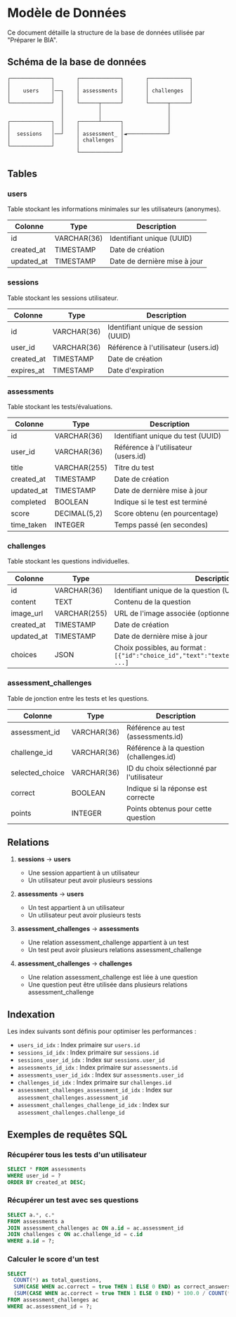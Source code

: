 # Modèle de Données

Ce document détaille la structure de la base de données utilisée par "Préparer le BIA".

## Schéma de la base de données

```
┌─────────────┐       ┌─────────────┐       ┌─────────────┐
│             │       │             │       │             │
│    users    │──┐    │ assessments │       │ challenges  │
│             │  │    │             │       │             │
└─────────────┘  │    └──────┬──────┘       └──────┬──────┘
                 │           │                     │
                 │           │                     │
┌─────────────┐  │    ┌──────┴──────┐              │
│             │  │    │             │              │
│  sessions   │──┘    │ assessment_ │◄─────────────┘
│             │       │ challenges  │
└─────────────┘       │             │
                      └─────────────┘
```

## Tables

### users

Table stockant les informations minimales sur les utilisateurs (anonymes).

| Colonne    | Type         | Description                              |
|------------|--------------|------------------------------------------|
| id         | VARCHAR(36)  | Identifiant unique (UUID)                |
| created_at | TIMESTAMP    | Date de création                         |
| updated_at | TIMESTAMP    | Date de dernière mise à jour             |

### sessions

Table stockant les sessions utilisateur.

| Colonne    | Type         | Description                              |
|------------|--------------|------------------------------------------|
| id         | VARCHAR(36)  | Identifiant unique de session (UUID)     |
| user_id    | VARCHAR(36)  | Référence à l'utilisateur (users.id)     |
| created_at | TIMESTAMP    | Date de création                         |
| expires_at | TIMESTAMP    | Date d'expiration                        |

### assessments

Table stockant les tests/évaluations.

| Colonne    | Type         | Description                              |
|------------|--------------|------------------------------------------|
| id         | VARCHAR(36)  | Identifiant unique du test (UUID)        |
| user_id    | VARCHAR(36)  | Référence à l'utilisateur (users.id)     |
| title      | VARCHAR(255) | Titre du test                            |
| created_at | TIMESTAMP    | Date de création                         |
| updated_at | TIMESTAMP    | Date de dernière mise à jour             |
| completed  | BOOLEAN      | Indique si le test est terminé           |
| score      | DECIMAL(5,2) | Score obtenu (en pourcentage)            |
| time_taken | INTEGER      | Temps passé (en secondes)                |

### challenges

Table stockant les questions individuelles.

| Colonne      | Type         | Description                              |
|--------------|--------------|------------------------------------------|
| id           | VARCHAR(36)  | Identifiant unique de la question (UUID) |
| content      | TEXT         | Contenu de la question                   |
| image_url    | VARCHAR(255) | URL de l'image associée (optionnel)      |
| created_at   | TIMESTAMP    | Date de création                         |
| updated_at   | TIMESTAMP    | Date de dernière mise à jour             |
| choices      | JSON         | Choix possibles, au format : `[{"id":"choice_id","text":"texte","correct":true/false}, ...]` |

### assessment_challenges

Table de jonction entre les tests et les questions.

| Colonne        | Type         | Description                              |
|----------------|--------------|------------------------------------------|
| assessment_id  | VARCHAR(36)  | Référence au test (assessments.id)       |
| challenge_id   | VARCHAR(36)  | Référence à la question (challenges.id)  |
| selected_choice| VARCHAR(36)  | ID du choix sélectionné par l'utilisateur|
| correct        | BOOLEAN      | Indique si la réponse est correcte       |
| points         | INTEGER      | Points obtenus pour cette question       |

## Relations

1. **sessions** → **users**
   - Une session appartient à un utilisateur
   - Un utilisateur peut avoir plusieurs sessions

2. **assessments** → **users**
   - Un test appartient à un utilisateur
   - Un utilisateur peut avoir plusieurs tests

3. **assessment_challenges** → **assessments**
   - Une relation assessment_challenge appartient à un test
   - Un test peut avoir plusieurs relations assessment_challenge

4. **assessment_challenges** → **challenges**
   - Une relation assessment_challenge est liée à une question
   - Une question peut être utilisée dans plusieurs relations assessment_challenge

## Indexation

Les index suivants sont définis pour optimiser les performances :

- `users_id_idx` : Index primaire sur `users.id`
- `sessions_id_idx` : Index primaire sur `sessions.id`
- `sessions_user_id_idx` : Index sur `sessions.user_id`
- `assessments_id_idx` : Index primaire sur `assessments.id`
- `assessments_user_id_idx` : Index sur `assessments.user_id`
- `challenges_id_idx` : Index primaire sur `challenges.id`
- `assessment_challenges_assessment_id_idx` : Index sur `assessment_challenges.assessment_id`
- `assessment_challenges_challenge_id_idx` : Index sur `assessment_challenges.challenge_id`

## Exemples de requêtes SQL

### Récupérer tous les tests d'un utilisateur

```sql
SELECT * FROM assessments 
WHERE user_id = ? 
ORDER BY created_at DESC;
```

### Récupérer un test avec ses questions

```sql
SELECT a.*, c.*
FROM assessments a
JOIN assessment_challenges ac ON a.id = ac.assessment_id
JOIN challenges c ON ac.challenge_id = c.id
WHERE a.id = ?;
```

### Calculer le score d'un test

```sql
SELECT 
  COUNT(*) as total_questions,
  SUM(CASE WHEN ac.correct = true THEN 1 ELSE 0 END) as correct_answers,
  (SUM(CASE WHEN ac.correct = true THEN 1 ELSE 0 END) * 100.0 / COUNT(*)) as score
FROM assessment_challenges ac
WHERE ac.assessment_id = ?;
``` 